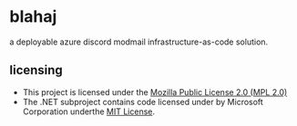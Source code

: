 # blahaj
a deployable azure discord modmail infrastructure-as-code solution.

## licensing
-  This project is licensed under the [Mozilla Public License 2.0 (MPL 2.0)](LICENSE)
- The .NET subproject contains code licensed under by Microsoft Corporation underthe [MIT License](dotnet/LICENSE).

